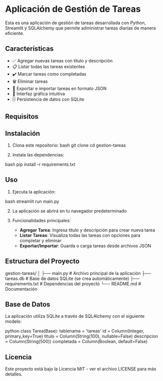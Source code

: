 # Aplicación de Gestión de Tareas

Esta es una aplicación de gestión de tareas desarrollada con Python, Streamlit y SQLAlchemy que permite administrar tareas diarias de manera eficiente.

## Características

- ✅ Agregar nuevas tareas con título y descripción
- 📋 Listar todas las tareas existentes
- ✔️ Marcar tareas como completadas 
- 🗑️ Eliminar tareas
- 💾 Exportar e importar tareas en formato JSON
- 🎯 Interfaz gráfica intuitiva
- 🗄️ Persistencia de datos con SQLite

## Requisitos


## Instalación

1. Clona este repositorio:
bash
git clone <url-del-repositorio>
cd gestion-tareas


2. Instala las dependencias:

bash
pip install -r requirements.txt


## Uso

1. Ejecuta la aplicación:

bash
streamlit run main.py


2. La aplicación se abrirá en tu navegador predeterminado

3. Funcionalidades principales:
   - **Agregar Tarea**: Ingresa título y descripción para crear nueva tarea
   - **Listar Tareas**: Visualiza todas las tareas con opciones para completar y eliminar
   - **Exportar/Importar**: Guarda o carga tareas desde archivos JSON

## Estructura del Proyecto


gestion-tareas/
│
├── main.py # Archivo principal de la aplicación
├── tareas.db # Base de datos SQLite (se crea automáticamente)
├── requirements.txt # Dependencias del proyecto
└── README.md # Documentación


## Base de Datos

La aplicación utiliza SQLite a través de SQLAlchemy con el siguiente modelo:

python
class Tarea(Base):
tablename = 'tareas'
id = Column(Integer, primary_key=True)
titulo = Column(String(100), nullable=False)
descripcion = Column(String(500))
completada = Column(Boolean, default=False)


## Licencia

Este proyecto está bajo la Licencia MIT - ver el archivo LICENSE para más detalles.